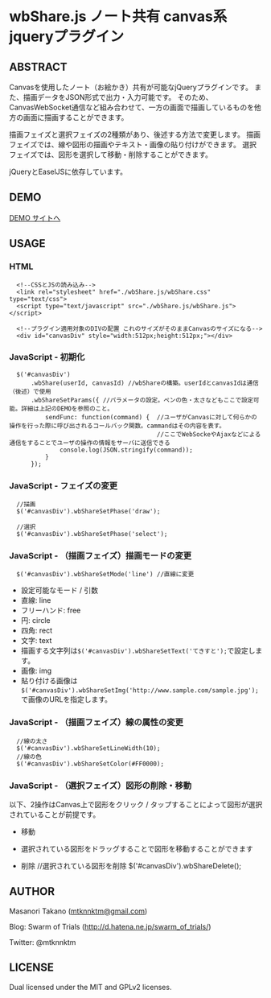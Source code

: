 wbShare.js ノート共有 canvas系jqueryプラグイン
======================

ABSTRACT
----------
Canvasを使用したノート（お絵かき）共有が可能なjQueryプラグインです。
また、描画データをJSON形式で出力・入力可能です。
そのため、CanvasWebSocket通信など組み合わせて、一方の画面で描画しているものを他方の画面に描画することができます。

描画フェイズと選択フェイズの2種類があり、後述する方法で変更します。
描画フェイズでは、線や図形の描画やテキスト・画像の貼り付けができます。
選択フェイズでは、図形を選択して移動・削除することができます。

jQueryとEaselJSに依存しています。

DEMO
----------
[DEMO サイトへ](http://jsdo.it/mtkn-misty/gyDt)

USAGE
----------

### HTML ###
      <!--CSSとJSの読み込み-->
      <link rel="stylesheet" href="./wbShare.js/wbShare.css" type="text/css">
      <script type="text/javascript" src="./wbShare.js/wbShare.js"></script>

      <!--プラグイン適用対象のDIVの配置 これのサイズがそのままCanvasのサイズになる-->
      <div id="canvasDiv" style="width:512px;height:512px;"></div>

### JavaScript - 初期化 ###
      $('#canvasDiv')
          .wbShare(userId, canvasId) //wbShareの構築。userIdとcanvasIdは通信（後述）で使用
          .wbShareSetParams({ //パラメータの設定。ペンの色・太さなどもここで設定可能。詳細は上記のDEMOを参照のこと。
              sendFunc: function(command) {  //ユーザがCanvasに対して何らかの操作を行った際に呼び出されるコールバック関数。cammandはその内容を表す。
                                             //ここでWebSockeやAjaxなどによる通信をすることでユーザの操作の情報をサーバに送信できる
                  console.log(JSON.stringify(command));
              }
          });
### JavaScript - フェイズの変更 ###
      //描画
      $('#canvasDiv').wbShareSetPhase('draw');

      //選択
      $('#canvasDiv').wbShareSetPhase('select');


### JavaScript - （描画フェイズ）描画モードの変更 ###

      $('#canvasDiv').wbShareSetMode('line') //直線に変更
* 設定可能なモード / 引数
 * 直線: line
 * フリーハンド: free
 * 円: circle
 * 四角: rect
 * 文字: text
  * 描画する文字列は`$('#canvasDiv').wbShareSetText('てきすと');`で設定します。
 * 画像: img
  * 貼り付ける画像は`$('#canvasDiv').wbShareSetImg('http://www.sample.com/sample.jpg');`で画像のURLを指定します。


### JavaScript - （描画フェイズ）線の属性の変更 ###
      //線の太さ
      $('#canvasDiv').wbShareSetLineWidth(10);
      //線の色
      $('#canvasDiv').wbShareSetColor(#FF0000);

### JavaScript - （選択フェイズ）図形の削除・移動 ###

以下、2操作はCanvas上で図形をクリック / タップすることによって図形が選択されていることが前提です。

* 移動
 * 選択されている図形をドラッグすることで図形を移動することができます

* 削除
      //選択されている図形を削除
      $('#canvasDiv').wbShareDelete();

AUTHOR
----------
Masanori Takano (mtknnktm@gmail.com)

Blog: Swarm of Trials (http://d.hatena.ne.jp/swarm_of_trials/)

Twitter: @mtknnktm

LICENSE
----------
Dual licensed under the MIT and GPLv2 licenses.
